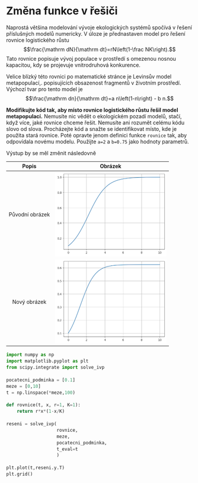 # Změna funkce v řešiči

Naprostá většina modelování vývoje ekologických systémů spočívá v řešení příslušných modelů numericky. V úloze je přednastaven model pro řešení rovnice logistického růstu 
$$\frac{\mathrm dN}{\mathrm dt}=rN\left(1-\frac NK\right).$$
Tato rovnice popisuje vývoj populace v prostředí s omezenou nosnou kapacitou, kdy se projevuje vnitrodruhová konkurence. 

Velice blízký této rovnici po matematické stránce je Levinsův model metapopulací,. popisujících obsazenost fragmentů v životním prostředí. Výchozí tvar pro tento model je 
$$\frac{\mathrm dn}{\mathrm dt}=a n\left(1-n\right) - b n.$$


**Modifikujte kód tak, aby místo rovnice logistického růstu řešil model metapopulací.** Nemusíte nic vědět o ekologickém pozadí modelů, stačí, když více, jaké rovnice chceme řešit. Nemusíte ani rozumět celému kódu slovo od slova. Procházejte kód a snažte se identifikovat místo, kde je použita stará rovnice. Poté opravte jenom definici funkce `rovnice` tak, aby odpovídala novému modelu. Použijte `a=2` a `b=0.75` jako hodnoty parametrů.

Výstup by se měl změnit následovně

|Popis|Obrázek|
|:--:|:--:|
|Původní obrázek|![](https://github.com/robert-marik/moodle-python/blob/main/Levin-old.png?raw=true)|
|Nový obrázek|![](https://github.com/robert-marik/moodle-python/blob/main/Levin-new.png?raw=true)|

```python
import numpy as np
import matplotlib.pyplot as plt
from scipy.integrate import solve_ivp

pocatecni_podminka = [0.1]
meze = [0,10]
t = np.linspace(*meze,100)

def rovnice(t, x, r=1, K=1):
    return r*x*(1-x/K)

reseni = solve_ivp(
                   rovnice,
                   meze,
                   pocatecni_podminka,
                   t_eval=t
                   )

plt.plot(t,reseni.y.T)
plt.grid()
```